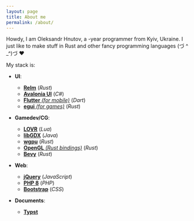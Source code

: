 ```yaml
---
layout: page
title: About me
permalink: /about/
---
```


Howdy, I am Oleksandr Hnutov, a <script>document.write(Math.round(Date.now() / (365 * 24 * 60 * 60 * 1000) + 1970 - 2006));</script>-year programmer from Kyiv, Ukraine. 
I just like to make stuff in Rust and other fancy programming languages
(づ ^ _^)づ ❤︎

My stack is:

* **UI**:
    * [**Relm**](https://crates.io/crates/relm) (_Rust_)
    * [**Avalonia UI**](https://avaloniaui.net/) (_C#_)
    * [**Flutter** _(for mobile)_](https://flutter.dev/) (_Dart_)
    * [**egui** _(for games)_](https://crates.io/crates/egui) (_Rust_)

* **Gamedev/CG**:
    * [**LOVR**](https://lovr.org/) (_Lua_)
    * [**libGDX**](https://libgdx.com/) (_Java_)
    * [**wgpu**](https://crates.io/crates/wgpu) (_Rust_)
    * [**OpenGL** _(Rust bindings)_](https://crates.io/crates/gl) (_Rust_)
    * [**Bevy**](https://crates.io/crates/bevy) (_Rust_)

* **Web**:
    * [**jQuery**](https://jquery.com/) (_JavaScript_)
    * [**PHP 8**](https://www.php.net/) (_PHP_)
    * [**Bootstrap**](https://getbootstrap.com/) (_CSS_)

* **Documents**:
    * [**Typst**](https://typst.app/)